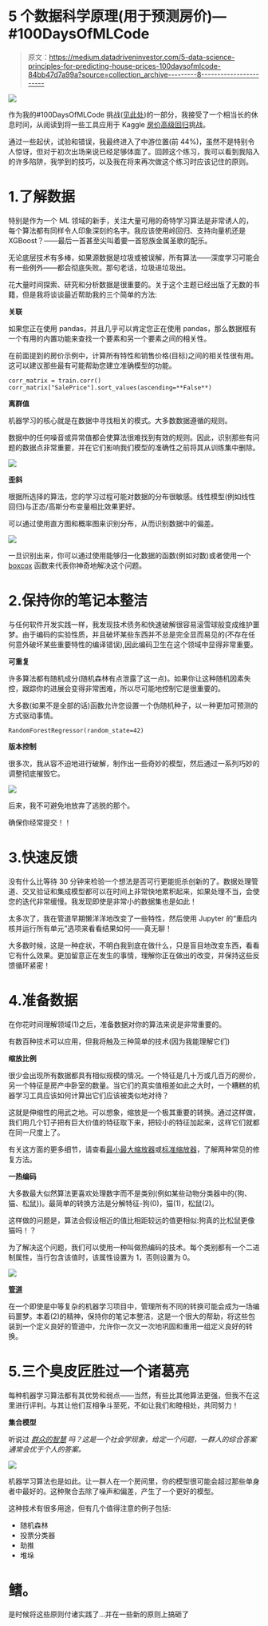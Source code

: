 # 5 个数据科学原理(用于预测房价)— #100DaysOfMLCode

> 原文：<https://medium.datadriveninvestor.com/5-data-science-principles-for-predicting-house-prices-100daysofmlcode-84bb47d7a99a?source=collection_archive---------8----------------------->

![](img/e5b4f29e774afbea5f628517f74fbb4d.png)

作为我的#100DaysOfMLCode 挑战([见此处](https://medium.com/@notmattlucas/100daysofmlcode-a-new-challenge-day-zero-ffedd3e99113))的一部分，我接受了一个相当长的休息时间，从阅读到将一些工具应用于 Kaggle [房价高级回归](https://www.kaggle.com/c/house-prices-advanced-regression-techniques)挑战。

通过一些起伏，试验和错误，我最终进入了中游位置(前 44%)，虽然不是特别令人惊讶，但对于初次出场来说已经足够体面了。回顾这个练习，我可以看到我陷入的许多陷阱，我学到的技巧，以及我在将来再次做这个练习时应该记住的原则。

# 1.了解数据

特别是作为一个 ML 领域的新手，关注大量可用的奇特学习算法是非常诱人的，每个算法都有同样令人印象深刻的名字。我应该使用岭回归、支持向量机还是 XGBoost？——最后一首甚至尖叫着要一首怒族金属圣歌的配乐。

无论底层技术有多棒，如果源数据是垃圾或被误解，所有算法——深度学习可能会有一些例外——都会彻底失败。那句老话，垃圾进垃圾出。

花大量时间探索、研究和分析数据是很重要的。关于这个主题已经出版了无数的书籍，但是我将谈谈最近帮助我的三个简单的方法:

**关联**

如果您正在使用 pandas，并且几乎可以肯定您正在使用 pandas，那么数据框有一个有用的内置功能来查找一个要素和另一个要素之间的相关性。

在前面提到的房价示例中，计算所有特性和销售价格(目标)之间的相关性很有用。这可以建议那些最有可能帮助您建立准确模型的功能。

```
corr_matrix = train.corr()
corr_matrix["SalePrice"].sort_values(ascending=**False**)
```

**离群值**

机器学习的核心就是在数据中寻找相关的模式。大多数数据遵循的规则。

数据中的任何噪音或异常值都会使算法很难找到有效的规则。因此，识别那些有问题的数据点非常重要，并在它们影响我们模型的准确性之前将其从训练集中删除。

![](img/706a8d8d53daf180f8116b4c7f4d5c01.png)

**歪斜**

根据所选择的算法，您的学习过程可能对数据的分布很敏感。线性模型(例如线性回归)与正态/高斯分布变量相比效果更好。

可以通过使用直方图和概率图来识别分布，从而识别数据中的偏差。

![](img/de45a61eaa8839238f0ba555851c1821.png)

一旦识别出来，你可以通过使用能够归一化数据的函数(例如对数)或者使用一个 [boxcox](https://docs.scipy.org/doc/scipy/reference/generated/scipy.stats.boxcox.html) 函数来代表你神奇地解决这个问题。

# 2.保持你的笔记本整洁

与任何软件开发实践一样，我发现技术债务和快速破解很容易滚雪球般变成维护噩梦。由于编码的实验性质，并且破坏某些东西并不总是完全显而易见的(不存在任何意外破坏某些重要特性的编译错误),因此编码卫生在这个领域中显得非常重要。

**可重复**

许多算法都有随机成分(随机森林有点泄露了这一点)。如果你让这种随机因素失控，跟踪你的进展会变得非常困难，所以尽可能地控制它是很重要的。

大多数(如果不是全部的话)函数允许您设置一个伪随机种子，以一种更加可预测的方式驱动事情。

```
RandomForestRegressor(random_state=42)
```

**版本控制**

很多次，我从容不迫地进行破解，制作出一些奇妙的模型，然后通过一系列巧妙的调整彻底摧毁它。

![](img/3e9a5e7b92a7975a3884e0cfe9641daf.png)

后来，我不可避免地放弃了逃脱的那个。

确保你经常提交！！

# 3.快速反馈

没有什么比等待 30 分钟来检验一个想法是否可行更能扼杀创新的了。数据处理管道、交叉验证和集成模型都可以在时间上非常快地累积起来，如果处理不当，会使您的迭代非常缓慢。我发现即使是非常小的数据集也是如此！

太多次了，我在管道早期懒洋洋地改变了一些特性，然后使用 Jupyter 的“重启内核并运行所有单元”选项来看看结果如何——真无聊！

大多数时候，这是一种症状，不明白我到底在做什么，只是盲目地改变东西，看看它有什么效果。更加留意正在发生的事情，理解你正在做出的改变，并保持这些反馈循环紧密！

# 4.准备数据

在你花时间理解领域(1)之后，准备数据对你的算法来说是非常重要的。

有数百种技术可以应用，但我将触及三种简单的技术(因为我能理解它们)

**缩放比例**

很少会出现所有数据都具有相似规模的情况。一个特征是几十万或几百万的房价，另一个特征是房产中卧室的数量。当它们的真实值相差如此之大时，一个糟糕的机器学习工具应该如何计算出它们应该被类似地对待？

这就是伸缩性的用武之地。可以想象，缩放是一个极其重要的转换。通过这样做，我们用几个钉子把有巨大价值的特征取下来，把较小的特征加起来，这样它们就都在同一尺度上了。

有关这方面的更多细节，请查看[最小最大缩放器](http://scikit-learn.org/stable/modules/generated/sklearn.preprocessing.MinMaxScaler.html)或[标准缩放器](http://scikit-learn.org/stable/modules/generated/sklearn.preprocessing.StandardScaler.html)，了解两种常见的修复方法。

**一热编码**

大多数最大似然算法更喜欢处理数字而不是类别(例如某些动物分类器中的{狗、猫、松鼠})。最简单的转换方法是分解特征-狗(0)，猫(1)，松鼠(2)。

这样做的问题是，算法会假设相近的值比相距较远的值更相似:狗真的比松鼠更像猫吗！？

为了解决这个问题，我们可以使用一种叫做热编码的技术。每个类别都有一个二进制属性，当行包含该值时，该属性设置为 1，否则设置为 0。

![](img/065daddaf26b959854a696e5e58a5d3d.png)

[**管道**](http://scikit-learn.org/stable/modules/generated/sklearn.pipeline.Pipeline.html)

在一个即使是中等复杂的机器学习项目中，管理所有不同的转换可能会成为一场编码噩梦。本着(2)的精神，保持你的笔记本整洁，这是一个很大的帮助，将这些包装到一个定义良好的管道中，允许你一次又一次地巩固和重用一组定义良好的转换。

# 5.三个臭皮匠胜过一个诸葛亮

每种机器学习算法都有其优势和弱点——当然，有些比其他算法更强，但我不在这里进行评判。与其让他们互相争斗至死，不如让我们和睦相处，共同努力！

**集合模型**

听说过 [*群众的智慧*](https://en.wikipedia.org/wiki/Wisdom_of_the_crowd) *吗？这是一个社会学现象，给定一个问题，一群人的综合答案通常会优于个人的答案。*

![](img/4dc2602c25e511817efcfbbf14f34c8f.png)

机器学习算法也是如此。让一群人在一个房间里，你的模型很可能会超过那些单身者中最好的。这种聚合去除了噪声和偏差，产生了一个更好的模型。

这种技术有很多用途，但有几个值得注意的例子包括:

*   随机森林
*   投票分类器
*   助推
*   堆垛

# 鳍。

是时候将这些原则付诸实践了…并在一些新的原则上搞砸了